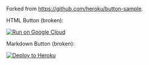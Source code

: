 Forked from https://github.com/heroku/button-sample.

HTML Button (broken):

<a href="https://heroku.com/deploy" referrerpolicy="no-referrer-when-downgrade"><img src="https://www.herokucdn.com/deploy/button.png" alt="Run on Google Cloud"></a>

Markdown Button (broken):

[![Deploy to Heroku](https://www.herokucdn.com/deploy/button.png)](https://heroku.com/deploy)

